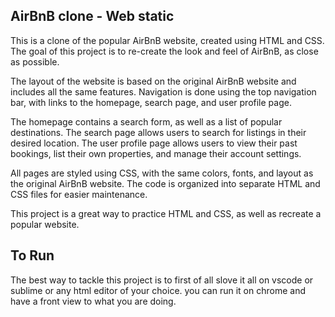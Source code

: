 ## AirBnB clone - Web static

This is a clone of the popular AirBnB website, created using HTML and CSS. The goal of this project is to re-create the look and feel of AirBnB, as close as possible. 

The layout of the website is based on the original AirBnB website and includes all the same features. Navigation is done using the top navigation bar, with links to the homepage, search page, and user profile page. 

The homepage contains a search form, as well as a list of popular destinations. The search page allows users to search for listings in their desired location. The user profile page allows users to view their past bookings, list their own properties, and manage their account settings.

All pages are styled using CSS, with the same colors, fonts, and layout as the original AirBnB website. The code is organized into separate HTML and CSS files for easier maintenance. 

This project is a great way to practice HTML and CSS, as well as recreate a popular website.
## To Run
The best way to tackle this project is to first of all slove it all on vscode or sublime or any html editor of your choice. you can run it on chrome and have a front view to what you are doing. 
